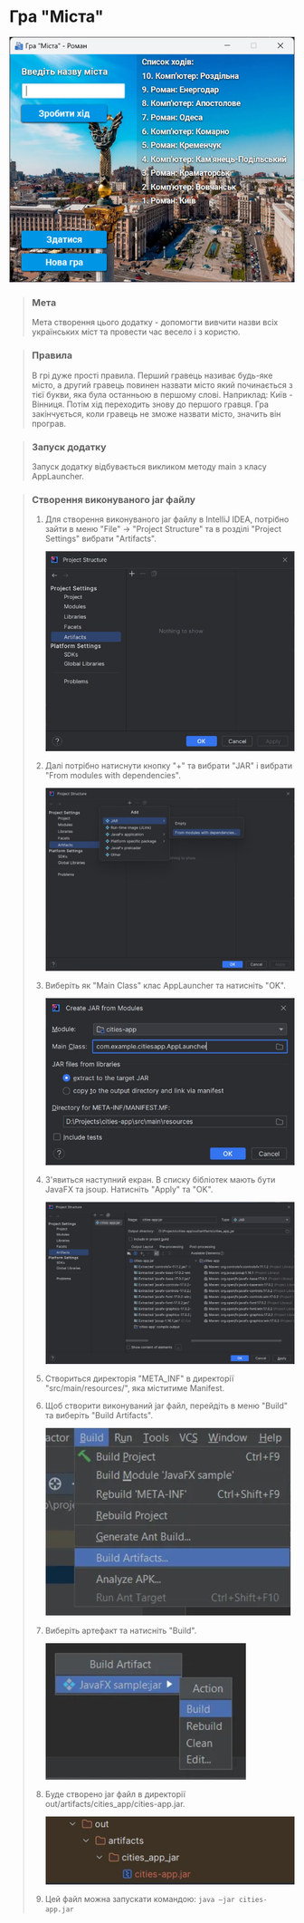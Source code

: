 # Гра "Міста"

![Основний екран](https://github.com/RomanBelnitskiy/cities-app/blob/task-10/src/main/resources/images/main-window.png?raw=true "Основний екран")

> ### Мета
>
> Мета створення цього додатку - допомогти вивчити назви всіх українських міст та провести час весело і з користю.

> ### Правила
> 
> В грі дуже прості правила. Перший гравець називає будь-яке місто, а другий гравець повинен назвати місто який починається з тієї букви, яка була останньою в першому слові. Наприклад: Київ - Вінниця. Потім хід переходить знову до першого гравця. Гра закінчується, коли гравець не зможе назвати місто, значить він програв.

> ### Запуск додатку
> 
> Запуск додатку відбувається викликом методу main з класу AppLauncher.

> ### Створення виконуваного jar файлу
> 
> 1. Для створення виконуваного jar файлу в IntelliJ IDEA, потрібно зайти в меню "File" -> "Project Structure" та в розділі "Project Settings" вибрати "Artifacts". 
> 
>    ![Структура проекту](https://github.com/RomanBelnitskiy/cities-app/blob/task-10/src/main/resources/images/project-structure.jpg?raw=true "Структура проекту")
> 
> 2. Далі потрібно натиснути кнопку "+" та вибрати "JAR" і вибрати "From modules with dependencies".
> 
>    ![Створити артефакт](https://github.com/RomanBelnitskiy/cities-app/blob/task-10/src/main/resources/images/create-artifact.jpg?raw=true "Створити артефакт")
> 
> 3. Виберіть як "Main Class" клас AppLauncher та натисніть "OK".
> 
>    ![Створити jar](https://github.com/RomanBelnitskiy/cities-app/blob/task-10/src/main/resources/images/create-jar-from-modules.jpg?raw=true "Створити jar")
> 
> 4. З'явиться наступний екран. В списку бібліотек мають бути JavaFX та jsoup. Натисніть "Apply" та "OK".
> 
>    ![Список бібліотек](https://github.com/RomanBelnitskiy/cities-app/blob/task-10/src/main/resources/images/libs.jpg?raw=true "Список бібліотек")
> 
> 5. Створиться директорія "META_INF" в директорії "src/main/resources/", яка міститиме Manifest.
> 
> 6. Щоб створити виконуваний jar файл, перейдіть в меню "Build" та виберіть "Build Artifacts".
> 
>    ![Меню Build Artifacts](https://github.com/RomanBelnitskiy/cities-app/blob/task-10/src/main/resources/images/build-artifacts.jpg?raw=true "Меню Build Artifacts")
> 
> 7. Виберіть артефакт та натисніть "Build".
> 
>    ![Створити артефакт](https://github.com/RomanBelnitskiy/cities-app/blob/task-10/src/main/resources/images/build-artifact.jpg?raw=true "Створити артефакт")
> 
> 8. Буде створено jar файл в директорії out/artifacts/cities_app/cities-app.jar.
> 
>    ![Jar файл](https://github.com/RomanBelnitskiy/cities-app/blob/task-10/src/main/resources/images/cities-app-jar.jpg?raw=true "Jar файл")
> 
> 9. Цей файл можна запускати командою: `java —jar cities-app.jar`